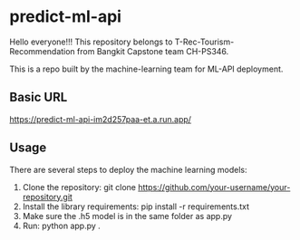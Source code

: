 # predict-ml-api
<p>Hello everyone!!! This repository belongs to T-Rec-Tourism-Recommendation from Bangkit Capstone team CH-PS346.</p>
<p>This is a repo built by the machine-learning team for ML-API deployment.</p>

## Basic URL
https://predict-ml-api-im2d257paa-et.a.run.app/

## Usage
There are several steps to deploy the machine learning models:
1. Clone the repository:
   git clone https://github.com/your-username/your-repository.git
2. Install the library requirements:
   pip install -r requirements.txt
3. Make sure the .h5 model is in the same folder as app.py
4. Run:
   python app.py .
